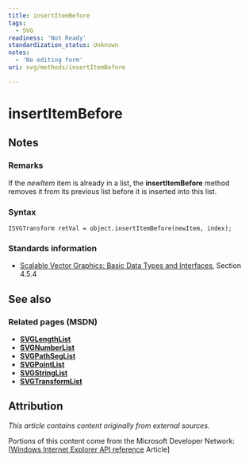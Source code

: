```yaml
---
title: insertItemBefore
tags:
  - SVG
readiness: 'Not Ready'
standardization_status: Unknown
notes:
  - 'No editing form'
uri: svg/methods/insertItemBefore

---
```

# insertItemBefore

## Notes

### Remarks

If the *newItem* item is already in a list, the **insertItemBefore** method removes it from its previous list before it is inserted into this list.

### Syntax

    ISVGTransform retVal = object.insertItemBefore(newItem, index);

### Standards information

-   [Scalable Vector Graphics: Basic Data Types and Interfaces](http://go.microsoft.com/fwlink/p/?linkid=204732), Section 4.5.4

## See also

### Related pages (MSDN)

-   [**SVGLengthList**](/svg/objects/SVGLengthList)
-   [**SVGNumberList**](/svg/objects/SVGNumberList)
-   [**SVGPathSegList**](/svg/objects/SVGPathSegList)
-   [**SVGPointList**](/svg/objects/SVGPointList)
-   [**SVGStringList**](/svg/objects/SVGStringList)
-   [**SVGTransformList**](/svg/objects/SVGTransformList)

## Attribution

*This article contains content originally from external sources.*

Portions of this content come from the Microsoft Developer Network: [[Windows Internet Explorer API reference](http://msdn.microsoft.com/en-us/library/ie/hh828809%28v=vs.85%29.aspx) Article]

